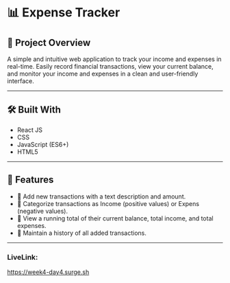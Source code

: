 # 📊 Expense Tracker

## 📌 Project Overview

A simple and intuitive web application to track your income and expenses in real-time. Easily record financial transactions, view your current balance, and monitor your income and expenses in a clean and user-friendly interface.

---

## 🛠️ Built With

- React JS
- CSS
- JavaScript (ES6+)
- HTML5

---

## 📑 Features

- 📌 Add new transactions with a text description and amount.
- 📌 Categorize transactions as Income (positive values) or Expens (negative values).
- 📌 View a running total of their current balance, total income, and total expenses.
- 📌 Maintain a history of all added transactions.

---

### LiveLink:

https://week4-day4.surge.sh